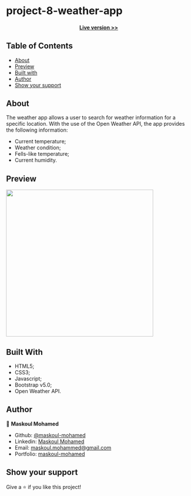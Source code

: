 # project-8-weather-app


<h4 align="center"><a href="https://maskoul-mohamed.github.io/project9-weather-app/">Live version >></a></h4>


## Table of Contents

- [About](https://github.com/maskoul-mohamed/project9-weather-app#about)
- [Preview](https://github.com/maskoul-mohamed/project9-weather-app#preview)
- [Built with](https://github.com/maskoul-mohamed/project9-weather-app#built-with)
- [Author](https://github.com/maskoul-mohamed/project9-weather-app#author)
- [Show your support](https://github.com/maskoul-mohamed/project9-weather-app#show-your-support)


## About


The weather app allows a user to search for weather information for a specific location. With the use of the Open Weather API, the app provides the following information:

- Current temperature;
- Weather condition;
- Fells-like temperature;
- Current humidity.

## Preview

<img src="https://github.com/maskoul-mohamed/project9-weather-app/blob/main/screenshots/Screenshot 2022-03-09 at 16-44-59 Weather Now.png" width="400" display="inline">


## Built With

- HTML5; 
- CSS3;
- Javascript;
- Bootstrap v5.0;
- Open Weather API.

## Author

:man: **Maskoul Mohamed**

- Github: [@maskoul-mohamed](https://github.com/maskoul-mohamed)
- Linkedin: [Maskoul Mohamed](https://www.linkedin.com/in/mohammed-maskoul/)
- Email: maskoul.mohammed@gmail.com
- Portfolio: [maskoul-mohamed](https://maskoul-mohamed.github.io/)

## Show your support

Give a ⭐️ if you like this project!
